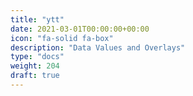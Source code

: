 ```yaml
---
title: "ytt"
date: 2021-03-01T00:00:00+00:00
icon: "fa-solid fa-box"
description: "Data Values and Overlays"
type: "docs"
weight: 204
draft: true
---
```

